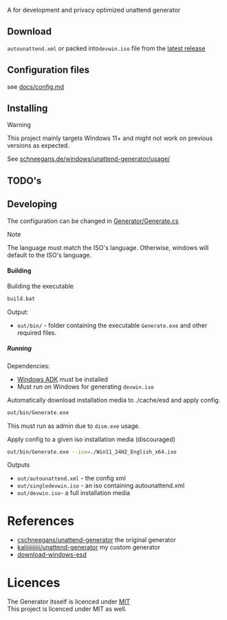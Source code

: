 A for development and privacy optimized unattend generator

## Download
`autounattend.xml` or packed into`devwin.iso` file from the [latest release](https://github.com/kaliiiiiiiiii/dev-unattend-generator/releases/latest)

## Configuration files
see [docs/config.md](docs/config.md)

## Installing
> [!WARNING]  
> This project mainly targets Windows 11+ and might not work on previous versions as expected.

See [schneegans.de/windows/unattend-generator/usage/](https://schneegans.de/windows/unattend-generator/usage/)

## TODO's

## Developing
The configuration can be changed in [Generator/Generate.cs](https://github.com/kaliiiiiiiiii/dev-unattend-generator/blob/v0.0.0.0.4/Generator/Generate.cs#L30-L133)

> [!Note]  
> The language must match the ISO's language. Otherwise, windows will default to the ISO's language.


#### Building
Building the executable
```bash
build.bat
```

Output:
- `out/bin/` - folder containing the executable `Generate.exe` and other required files.

##### Running
Dependencies:
- [Windows ADK](https://learn.microsoft.com/en-us/windows-hardware/get-started/adk-install) must be installed
- Must run on Windows for generating `devwin.iso`

Automatically download installation media to ./cache/esd and apply config.
```bash
out/bin/Generate.exe
```
This must run as admin due to `dism.exe` usage.

Apply config to a given iso installation media (discouraged)
```bash
out/bin/Generate.exe --iso=./Win11_24H2_English_x64.iso
```

Outputs
- `out/autounattend.xml` - the config xml
- `out/singledevwin.iso` - an iso containing autounattend.xml
- `out/devwin.iso`- a full installation media
# References
- [cschneegans/unattend-generator](https://github.com/cschneegans/unattend-generator) the original generator
- [kaliiiiiiiiii/unattend-generator](https://github.com/kaliiiiiiiiii/unattend-generator) my custom generator
- [download-windows-esd](https://github.com/mattieb/download-windows-esd)

# Licences

The Generator itsself is licenced under [MIT](https://github.com/kaliiiiiiiiii/unattend-generator) \
This project is licenced under MIT as well.